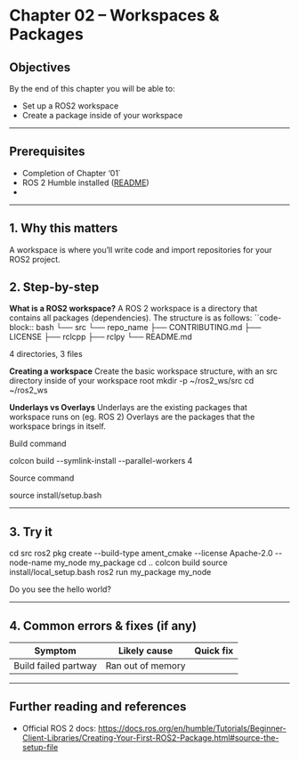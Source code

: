 # Chapter 02 – Workspaces & Packages

## Objectives
By the end of this chapter you will be able to:
- Set up a ROS2 workspace
- Create a package inside of your workspace
---

## Prerequisites
- Completion of Chapter ‘01`
- ROS 2 Humble installed ([README](../../README.md))  
- 

---

## 1. Why this matters
A workspace is where you’ll write code and import repositories for your ROS2 project.
## 2. Step-by-step

**What is a ROS2 workspace?**
A ROS 2 workspace is a directory that contains all packages (dependencies).
The structure is as follows:
``code-block:: bash
└── src
    └── repo_name
        ├── CONTRIBUTING.md
        ├── LICENSE
        ├── rclcpp
        ├── rclpy
        └── README.md


4 directories, 3 files

**Creating a workspace**
Create the basic workspace structure, with an src directory inside of your workspace root
mkdir -p ~/ros2_ws/src
cd ~/ros2_ws


**Underlays vs Overlays**
Underlays are the existing packages that workspace runs on (eg. ROS 2)
Overlays are the packages that the workspace brings in itself.


Build command 

colcon build --symlink-install --parallel-workers 4

Source command

source install/setup.bash
	
---

## 3. Try it
cd src
ros2 pkg create --build-type ament_cmake --license Apache-2.0 --node-name my_node my_package
cd ..
colcon build
source install/local_setup.bash
ros2 run my_package my_node

Do you see the hello world?

---

## 4. Common errors & fixes (if any)

| Symptom                         | Likely cause                   | Quick fix                          |
|---------------------------------|--------------------------------|------------------------------------|
| Build failed partway            | Ran out of memory|             |Use ``colcon build`` with ``--parallel-workers <num>`` flag| 

---

## Further reading and references
- Official ROS 2 docs: https://docs.ros.org/en/humble/Tutorials/Beginner-Client-Libraries/Creating-Your-First-ROS2-Package.html#source-the-setup-file
